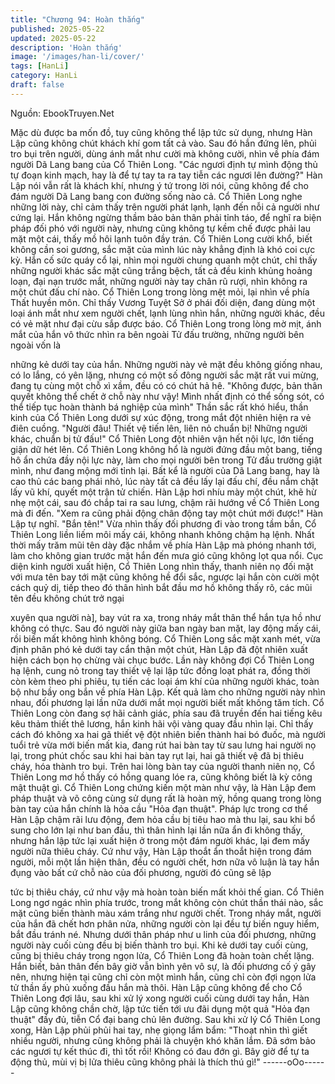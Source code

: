 ```yaml
---
title: "Chương 94: Hoàn thắng"
published: 2025-05-22
updated: 2025-05-22
description: 'Hoàn thắng'
image: '/images/han-li/cover/'
tags: [HanLi]
category: HanLi
draft: false
---
```


Nguồn: EbookTruyen.Net

Mặc dù được ba mốn đồ, tuy cũng không thể lập tức sử dụng,
nhưng Hàn Lập cũng không chút khách khí gom tất cả vào.
Sau đó hắn đứng lên, phủi tro bụi trên người, dùng ánh mắt như
cười mà không cười, nhìn về phía đám người Dã Lang bang của
Cổ Thiên Long.
"Các ngươi định tự mình động thủ tự đoạn kinh mạch, hay là để tự
tay ta ra tay tiễn các ngươi lên đường?" Hàn Lập nói vẫn rất là
khách khí, nhưng ý tứ trong lời nói, cũng không để cho đám
người Dã Lang bang con đường sống nào cả.
Cổ Thiên Long nghe những lời này, chỉ cảm thấy trên người phát
lạnh, lạnh đến nỗi cả người như cứng lại.
Hắn không ngừng thầm bảo bản thân phải tỉnh táo, để nghĩ ra
biện pháp đối phó với người này, nhưng cũng không tự kềm chế
được phải lau mặt một cái, thấy mồ hôi lạnh tuôn đầy trán. Cổ
Thiên Long cười khổ, biết không cần soi gương, sắc mặt của
mình lúc này khẳng định là khó coi cực kỳ.
Hắn cố sức quáy cổ lại, nhìn mọi người chung quanh một chút,
chỉ thấy những người khác sắc mặt cũng trắng bệch, tất cả đều
kinh khủng hoảng loạn, đại nạn trước mắt, những người này tay
chân rũ rượi, nhìn không ra một chút đấu chí nào.
Cổ Thiên Long trong lòng mệt mỏi, lại nhìn về phía Thất huyền
môn. Chỉ thấy Vương Tuyệt Sở ở phái đối diện, đang dùng một
loại ánh mắt như xem người chết, lạnh lùng nhìn hắn, những
người khác, đều có vẻ mặt như đại cừu sắp được báo.
Cổ Thiên Long trong lòng mờ mịt, ánh mắt của hắn vô thức nhìn
ra bên ngoài Tử đấu trường, những người bên ngoài vốn là

những kẻ dưới tay của hắn. Những người này vẻ mặt đều không
giống nhau, có lo lắng, có yên lặng, nhưng có một số đông người
sắc mặt rất vui mừng, đang tụ cùng một chỗ xì xầm, đều có có
chút hả hê.
"Không được, bản thân quyết không thể chết ở chỗ này như vậy!
Mình nhất định có thể sống sót, có thể tiếp tục hoàn thành bá
nghiệp của mình" Thần sắc rất khó hiểu, thần kinh của Cổ Thiên
Long dưới sự xúc động, trong mắt đột nhiên hiện ra vẻ điên
cuồng.
"Người đâu! Thiết vệ tiến lên, liên nỏ chuẩn bị! Những người khác,
chuẩn bị tử đấu!" Cổ Thiên Long đột nhiên vận hết nội lực, lớn
tiếng giận dữ hét lên.
Cổ Thiên Long không hổ là người đứng đầu một bang, tiếng hô
ẩn chứa đầy nội lực này, làm cho mọi người bên trong Tử đấu
trường giật mình, như đang mộng mới tỉnh lại. Bất kể là người
của Dã Lang bang, hay là cao thủ các bang phái nhỏ, lúc này tất
cả đều lấy lại đấu chí, đều nắm chặt lấy vũ khí, quyết một trận tử
chiến.
Hàn Lập hơi nhíu mày một chút, khẽ hừ nhẹ một cái, sau đó chắp
tai ra sau lưng, chậm rãi hướng về Cổ Thiên Long mà đi đến.
"Xem ra cũng phải động chân động tay một chút mới được!" Hàn
Lập tự nghĩ.
"Bắn tên!" Vừa nhìn thấy đối phương đi vào trong tầm bắn, Cổ
Thiên Long liền liếm môi mấy cái, không nhanh không chậm hạ
lệnh.
Nhất thời mấy trăm mũi tên dày đặc nhắm về phía Hàn Lập mà
phóng nhanh tới, làm cho không gian trước mặt hắn đến mưa gió
cũng không lọt qua nổi.
Cục diện kinh người xuất hiện, Cổ Thiên Long nhìn thấy, thanh
niên nọ đối mặt với mưa tên bay tới mặt cũng không hề đổi sắc,
ngược lại hắn còn cười một cách quỷ dị, tiếp theo đó thân hình
bắt đầu mơ hồ không thấy rõ, các mũi tên đều không chút trở ngại

xuyên qua người nà], bay vút ra xa, trong nháy mắt thân thể hắn
tựa hồ như không có thực. Sau đó người này giữa ban ngày ban
mặt, lay động mấy cái, rồi biến mất không hình không bóng.
Cổ Thiên Long sắc mặt xanh mét, vừa định phân phó kẻ dưới tay
cẩn thận một chút, Hàn Lập đã đột nhiên xuất hiện cách bọn họ
chừng vài chục bước.
Lần này không đợi Cổ Thiên Long hạ lệnh, cung nỏ trong tay thiết
vệ lại lập tức đồng loạt phát ra, đồng thời còn kèm theo phi phiêu,
tụ tiến các loại ám khí của những người khác, toàn bộ như bầy
ong bắn về phía Hàn Lập. Kết quả làm cho những người này nhìn
nhau, đối phương lại lần nữa dưới mắt mọi người biết mất không
tăm tích.
Cổ Thiên Long còn đang sợ hãi cảnh giác, phía sau đã truyền đến
hai tiếng kêu kêu thảm thiết thê lương, hắn kinh hãi vội vàng quay
đầu nhìn lại.
Chỉ thấy cách đó không xa hai gã thiết vệ đột nhiên biến thành hai
bó đuốc, mà người tuổi trẻ vừa mới biến mất kia, đang rút hai bàn
tay từ sau lưng hai người nọ lại, trong phút chốc sau khi hai bàn
tay rụt lại, hai gã thiết vệ đã bị thiêu cháy, hóa thành tro bụi. Trên
hai lòng bàn tay của người thanh niên nọ, Cổ Thiên Long mơ hồ
thấy có hồng quang lóe ra, cũng không biết là kỳ công mật thuật
gì.
Cổ Thiên Long chứng kiến một màn như vậy, là Hàn Lập đem
pháp thuật và võ công cùng sử dụng rất là hoàn mỹ, hồng quang
trong lòng bàn tay của hắn chính là hỏa cầu "Hỏa đạn thuật".
Pháp lực trong cơ thể Hàn Lập chậm rãi lưu động, đem hỏa cầu
bị tiêu hao mà thu lại, sau khi bổ sung cho lớn lại như ban đầu, thì
thân hình lại lần nữa ẩn đi không thấy, nhưng hắn lập tức lại xuất
hiện ở trong một đám người khác, lại đem mấy người nữa thiêu
cháy.
Cứ như vậy, Hàn Lập thoắt ẩn thoắt hiện trong đám người, mỗi
một lần hiện thân, đều có người chết, hơn nữa vô luận là tay hắn
đụng vào bất cứ chỗ nào của đối phương, người đó cũng sẽ lập

tức bị thiêu cháy, cứ như vậy mà hoàn toàn biến mất khỏi thế
gian.
Cổ Thiên Long ngơ ngác nhìn phía trước, trong mắt không còn
chút thần thái nào, sắc mặt cũng biến thành màu xám trắng như
người chết.
Trong nháy mắt, người của hắn đã chết hơn phân nửa, những
người còn lại đều tự biến nguy hiểm, bắt đầu tránh né. Nhưng
dưới thân pháp như u linh của đối phương, những người này cuối
cùng đều bị biến thành tro bụi.
Khi kẻ dưới tay cuối cùng, cũng bị thiêu cháy trong ngọn lửa, Cổ
Thiên Long đã hoàn toàn chết lặng.
Hắn biết, bản thân đến bây giờ vẫn bình yên vô sự, là đối phương
cố ý gây nên, nhưng hiện tại cũng chỉ còn một mình hắn, cũng chỉ
còn đợi ngọn lửa tử thần ấy phủ xuống đầu hắn mà thôi.
Hàn Lập cũng không để cho Cổ Thiên Long đợi lâu, sau khi xử lý
xong người cuối cùng dưới tay hắn, Hàn Lập cũng không chần
chờ, lập tức tiến tới ưu đãi dụng một quả "Hỏa đạn thuật" đầy đủ,
tiễn Cổ đại bang chủ lên đường.
Sau khi xử lý Cổ Thiên Long xong, Hàn Lập phủi phủi hai tay, nhẹ
giọng lẩm bẩm: "Thoạt nhìn thì giết nhiều người, nhưng cũng
không phải là chuyện khó khăn lắm. Đã sớm bảo các ngươi tự kết
thúc đi, thì tốt rồi! Không có đau đớn gì. Bây giờ để tự ta động thủ,
mùi vị bị lửa thiêu cũng không phải là thích thú gì!"
------oOo------
